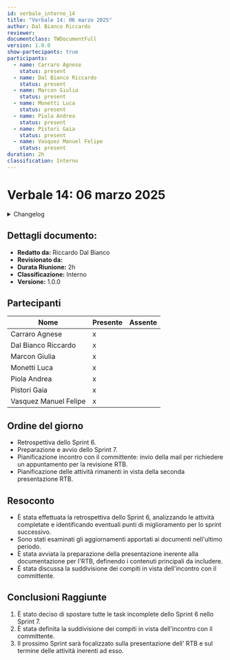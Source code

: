 ```yaml
---
id: verbale_interno_14
title: "Verbale 14: 06 marzo 2025"
author: Dal Bianco Riccardo
reviewer:
documentclass: TWDocumentFull
version: 1.0.0
show-partecipants: true
participants:
  - name: Carraro Agnese
    status: present
  - name: Dal Bianco Riccardo
    status: present
  - name: Marcon Giulia
    status: present
  - name: Monetti Luca
    status: present
  - name: Piola Andrea
    status: present
  - name: Pistori Gaia
    status: present
  - name: Vasquez Manuel Felipe
    status: present
duration: 2h
classification: Interno
---
```


<!-- ::: {.no-export} -->

# Verbale 14: 06 marzo 2025

<details>
  <summary>Changelog</summary>

<!-- ::: -->

| Data       | Versione | Descrizione                 | Autore              | Data Approvazione | Approvatore |
| ---------- | -------- | --------------------------- | ------------------- | ----------------- | ----------- |
| 08/03/2025 | 1.0.0    | Prima stesura del documento | Dal Bianco Riccardo |                   |             |

Table: Changelog

<!-- ::: {.no-export} -->

</details>

## Dettagli documento:

- **Redatto da:** Riccardo Dal Bianco
- **Revisionato da:**
- **Durata Riunione:** 2h
- **Classificazione:** Interno
- **Versione:** 1.0.0

## Partecipanti

| Nome                  | Presente | Assente |
| --------------------- | -------- | ------- |
| Carraro Agnese        | x        |         |
| Dal Bianco Riccardo   | x        |         |
| Marcon Giulia         | x        |         |
| Monetti Luca          | x        |         |
| Piola Andrea          | x        |         |
| Pistori Gaia          | x        |         |
| Vasquez Manuel Felipe | x        |         |

<!-- ::: -->

## Ordine del giorno

- Retrospettiva dello Sprint 6.
- Preparazione e avvio dello Sprint 7.
- Pianificazione incontro con il committente: invio della mail per richiedere un appuntamento per la revisione RTB.
- Pianificazione delle attività rimanenti in vista della seconda presentazione RTB.

## Resoconto

- È stata effettuata la retrospettiva dello Sprint 6, analizzando le attività completate e identificando eventuali punti di miglioramento per lo sprint successivo.
- Sono stati esaminati gli aggiornamenti apportati ai documenti nell'ultimo periodo.
- È stata avviata la preparazione della presentazione inerente alla documentazione per l'RTB, definendo i contenuti principali da includere.
- È stata discussa la suddivisione dei compiti in vista dell'incontro con il committente.

## Conclusioni Raggiunte

1. È stato deciso di spostare tutte le task incomplete dello Sprint 6 nello Sprint 7.
2. È stata definita la suddivisione dei compiti in vista dell'incontro con il committente.
3. Il prossimo Sprint sarà focalizzato sulla presentazione dell' RTB e sul termine delle attività inerenti ad esso.
